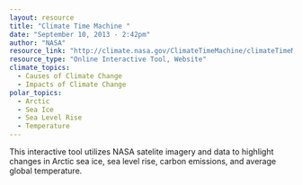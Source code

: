 ```yaml
---
layout: resource
title: "Climate Time Machine "
date: "September 10, 2013 - 2:42pm"
author: "NASA"
resource_link: "http://climate.nasa.gov/ClimateTimeMachine/climateTimeMachine.cfm"
resource_type: "Online Interactive Tool, Website"
climate_topics:
  - Causes of Climate Change
  - Impacts of Climate Change
polar_topics:
  - Arctic
  - Sea Ice
  - Sea Level Rise
  - Temperature
---
```


This interactive tool utilizes NASA satelite imagery and data to highlight changes in Arctic sea ice, sea level rise, carbon emissions, and average global temperature.
